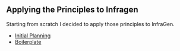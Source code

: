 ## Applying the Principles to Infragen

Starting from scratch I decided to apply those principles to InfraGen.

- [Initial Planning](initial-planning.md)
- [Boilerplate](boilerplate.md)